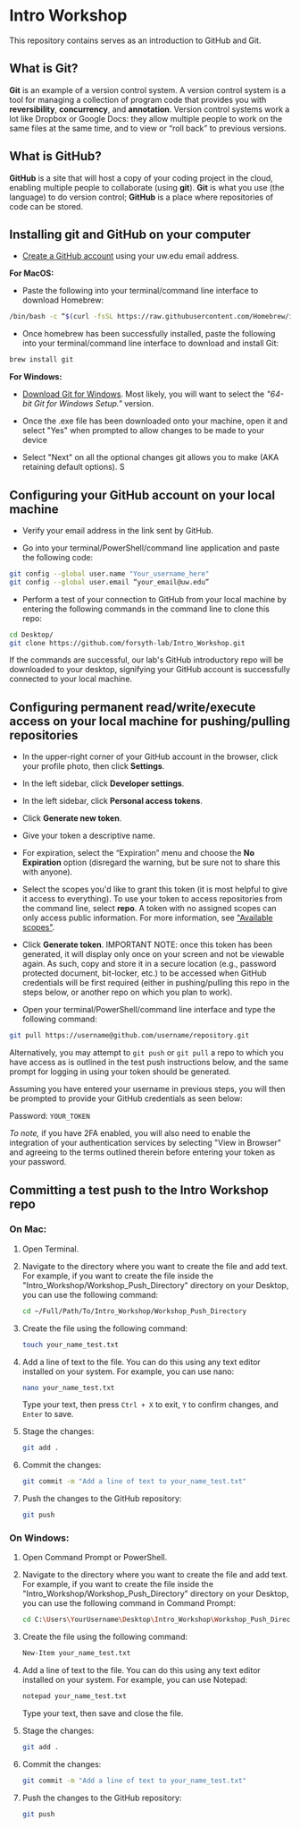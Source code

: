 # Intro Workshop

This repository contains serves as an introduction to GitHub and Git.

## What is Git?

**Git** is an example of a version control system. A version control system is a tool for managing a collection of program code that provides you with **reversibility**, **concurrency**, and **annotation**. Version control systems work a lot like Dropbox or Google Docs: they allow multiple people to work on the same files at the same time, and to view or “roll back” to previous versions.

## What is GitHub?

**GitHub** is a site that will host a copy of your coding project in the cloud, enabling multiple people to collaborate (using **git**). **Git** is what you use (the language) to do version control; **GitHub** is a place where repositories of code can be stored.

## Installing git and GitHub on your computer

- [Create a GitHub account](https://github.com/join) using your uw.edu email address.

**For MacOS:**

- Paste the following into your terminal/command line interface to download Homebrew:

```bash
/bin/bash -c “$(curl -fsSL https://raw.githubusercontent.com/Homebrew/install/HEAD/install.sh)”
```

- Once homebrew has been successfully installed, paste the following into your terminal/command line interface to download and install Git:
```bash
brew install git
```

**For Windows:**

- [Download Git for Windows](https://git-scm.com/download/win). Most likely, you will want to select the *"64-bit Git for Windows Setup."* version.

- Once the .exe file has been downloaded onto your machine, open it and select "Yes" when prompted to allow changes to be made to your device

- Select "Next" on all the optional changes git allows you to make (AKA retaining default options). S

## Configuring your GitHub account on your local machine

- Verify your email address in the link sent by GitHub.

- Go into your terminal/PowerShell/command line application and paste the following code:

```bash
git config --global user.name "Your_username_here"
git config --global user.email “your_email@uw.edu”
```

- Perform a test of your connection to GitHub from your local machine by entering the following commands in the command line to clone this repo:

```bash
cd Desktop/
git clone https://github.com/forsyth-lab/Intro_Workshop.git
```

If the commands are successful, our lab's GitHub introductory repo will be downloaded to your desktop, signifying your GitHub account is successfully connected to your local machine.

## Configuring permanent read/write/execute access on your local machine for pushing/pulling repositories

- In the upper-right corner of your GitHub account in the browser, click your profile photo, then click **Settings**.

- In the left sidebar, click **Developer settings**.

- In the left sidebar, click **Personal access tokens**.

- Click **Generate new token**.

- Give your token a descriptive name.

- For expiration, select the “Expiration” menu and choose the **No Expiration** option (disregard the warning, but be sure not to share this with anyone).

- Select the scopes you'd like to grant this token (it is most helpful to give it access to everything). To use your token to access repositories from the command line, select **repo**. A token with no assigned scopes can only access public information. For more information, see ["Available scopes"](https://docs.github.com/en/enterprise-server@3.4/developers/apps/building-oauth-apps/scopes-for-oauth-apps#available-scopes).

- Click **Generate token**. IMPORTANT NOTE: once this token has been generated, it will display only once on your screen and not be viewable again. As such, copy and store it in a secure location (e.g., password protected document, bit-locker, etc.) to be accessed when GitHub credentials will be first required (either in pushing/pulling this repo in the steps below, or another repo on which you plan to work). 

- Open your terminal/PowerShell/command line interface and type the following command:

```bash
git pull https://username@github.com/username/repository.git
```

Alternatively, you may attempt to `git push` or `git pull` a repo to which you have access as is outlined in the test push instructions below, and the same prompt for logging in using your token should be generated.

Assuming you have entered your username in previous steps, you will then be prompted to provide your GitHub credentials as seen below:

Password: `YOUR_TOKEN`

*To note,* if you have 2FA enabled, you will also need to enable the integration of your authentication services by selecting "View in Browser" and agreeing to the terms outlined therein before entering your token as your password. 

## Committing a test push to the Intro Workshop repo

### On Mac:

1. Open Terminal.

2. Navigate to the directory where you want to create the file and add text. For example, if you want to create the file inside the "Intro_Workshop/Workshop_Push_Directory" directory on your Desktop, you can use the following command:
   ```bash
   cd ~/Full/Path/To/Intro_Workshop/Workshop_Push_Directory
   ```

3. Create the file using the following command:
   ```bash
   touch your_name_test.txt
   ```

4. Add a line of text to the file. You can do this using any text editor installed on your system. For example, you can use nano:
   ```bash
   nano your_name_test.txt
   ```

   Type your text, then press `Ctrl + X` to exit, `Y` to confirm changes, and `Enter` to save.

5. Stage the changes:
   ```bash
   git add .
   ```

6. Commit the changes:
   ```bash
   git commit -m "Add a line of text to your_name_test.txt"
   ```

7. Push the changes to the GitHub repository:
   ```bash
   git push
   ```

### On Windows:

1. Open Command Prompt or PowerShell.

2. Navigate to the directory where you want to create the file and add text. For example, if you want to create the file inside the "Intro_Workshop/Workshop_Push_Directory" directory on your Desktop, you can use the following command in Command Prompt:
   ```bash
   cd C:\Users\YourUsername\Desktop\Intro_Workshop\Workshop_Push_Directory
   ```

3. Create the file using the following command:
   ```bash
   New-Item your_name_test.txt
   ```

4. Add a line of text to the file. You can do this using any text editor installed on your system. For example, you can use Notepad:
   ```bash
   notepad your_name_test.txt
   ```

   Type your text, then save and close the file.

5. Stage the changes:
   ```bash
   git add .
   ```

6. Commit the changes:
   ```bash
   git commit -m "Add a line of text to your_name_test.txt"
   ```

7. Push the changes to the GitHub repository:
   ```bash
   git push
   ```
